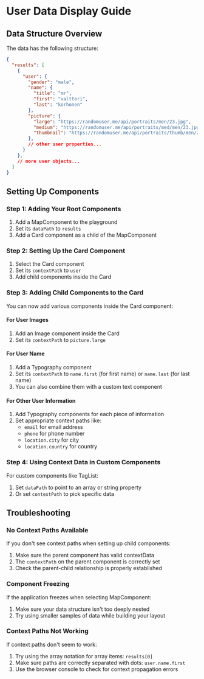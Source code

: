 # User Data Display Guide

## Data Structure Overview
The data has the following structure:
```json
{
  "results": [
    {
      "user": {
        "gender": "male",
        "name": {
          "title": "mr",
          "first": "valtteri",
          "last": "korhonen"
        },
        "picture": {
          "large": "https://randomuser.me/api/portraits/men/23.jpg",
          "medium": "https://randomuser.me/api/portraits/med/men/23.jpg",
          "thumbnail": "https://randomuser.me/api/portraits/thumb/men/23.jpg"
        },
        // other user properties...
      }
    },
    // more user objects...
  ]
}
```

## Setting Up Components

### Step 1: Adding Your Root Components
1. Add a MapComponent to the playground
2. Set its `dataPath` to `results` 
3. Add a Card component as a child of the MapComponent

### Step 2: Setting Up the Card Component
1. Select the Card component
2. Set its `contextPath` to `user`
3. Add child components inside the Card

### Step 3: Adding Child Components to the Card
You can now add various components inside the Card component:

#### For User Images
1. Add an Image component inside the Card
2. Set its `contextPath` to `picture.large`

#### For User Name
1. Add a Typography component
2. Set its `contextPath` to `name.first` (for first name) or `name.last` (for last name)
3. You can also combine them with a custom text component

#### For Other User Information
1. Add Typography components for each piece of information
2. Set appropriate context paths like:
   - `email` for email address
   - `phone` for phone number
   - `location.city` for city
   - `location.country` for country

### Step 4: Using Context Data in Custom Components
For custom components like TagList:
1. Set `dataPath` to point to an array or string property
2. Or set `contextPath` to pick specific data

## Troubleshooting

### No Context Paths Available
If you don't see context paths when setting up child components:
1. Make sure the parent component has valid contextData
2. The `contextPath` on the parent component is correctly set 
3. Check the parent-child relationship is properly established

### Component Freezing
If the application freezes when selecting MapComponent:
1. Make sure your data structure isn't too deeply nested
2. Try using smaller samples of data while building your layout

### Context Paths Not Working
If context paths don't seem to work:
1. Try using the array notation for array items: `results[0]`
2. Make sure paths are correctly separated with dots: `user.name.first`
3. Use the browser console to check for context propagation errors 